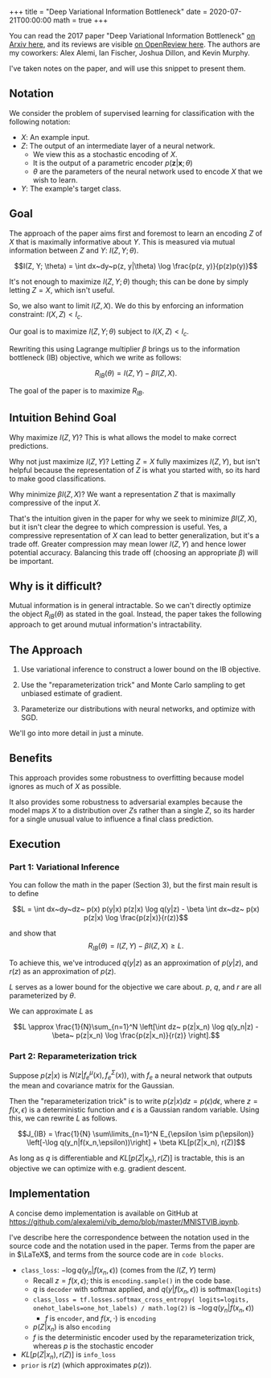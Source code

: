 +++
title = "Deep Variational Information Bottleneck"
date = 2020-07-21T00:00:00
math = true
+++

You can read the 2017 paper "Deep Variational Information Bottleneck" [on Arxiv here](https://arxiv.org/pdf/1612.00410.pdf), and its reviews are visible [on OpenReview here](https://openreview.net/forum?id=HyxQzBceg). The authors are my coworkers: Alex Alemi, Ian Fischer, Joshua Dillon, and Kevin Murphy.

I've taken notes on the paper, and will use this snippet to present them.

## Notation

We consider the problem of supervised learning for classification with the following notation:
- $X$: An example input.
- $Z$: The output of an intermediate layer of a neural network.
    - We view this as a stochastic encoding of $X$.
    - It is the output of a parametric encoder $p(\textbf{z} | \textbf{x}; \theta)$
    - $\theta$ are the parameters of the neural network used to encode $X$ that we wish to learn.
- $Y$: The example's target class.

## Goal

The approach of the paper aims first and foremost to learn an encoding $Z$ of $X$ that is maximally informative about $Y$.
This is measured via mutual information between $Z$ and $Y$: $I(Z, Y; \theta)$.

$$I(Z, Y; \theta) = \int dx~dy~p(z, y|\theta) \log \frac{p(z, y)}{p(z)p(y)}$$

It's not enough to maximize $I(Z, Y; \theta)$ though; this can be done by simply letting $Z = X$, which isn't useful.

So, we also want to limit $I(Z, X)$. We do this by enforcing an information constraint: $I(X, Z) < I_c$.

Our goal is to maximize $I(Z, Y; \theta)$ subject to $I(X, Z) < I_c$.

Rewriting this using Lagrange multiplier $\beta$ brings us to the information bottleneck (IB) objective, which we write as follows:

$$R_{IB}(\theta) = I(Z,Y) - \beta I(Z, X).$$

The goal of the paper is to maximize $R_{IB}$.

## Intuition Behind Goal

Why maximize $I(Z, Y)$? This is what allows the model to make correct predictions.

Why not just maximize $I(Z, Y)$? Letting $Z = X$ fully maximizes $I(Z, Y)$, but isn't helpful because the representation of $Z$ is what you started with, so its hard to make good classifications.

Why minimize $\beta I(Z, X)$? We want a representation $Z$ that is maximally compressive of the input $X$.

That's the intuition given in the paper for why we seek to minimize $\beta I(Z, X)$, but it isn't clear the degree to which compression is useful. Yes, a compressive representation of $X$ can lead to better generalization, but it's a trade off. Greater compression may mean lower $I(Z, Y)$ and hence lower potential accuracy. Balancing this trade off (choosing an appropriate $\beta$) will be important.

## Why is it difficult?

Mutual information is in general intractable. So we can't directly optimize the object $R_{IB}(\theta)$ as stated in the goal. Instead, the paper takes the following approach to get around mutual information's intractability.

## The Approach

1. Use variational inference to construct a lower bound on the IB objective.

2. Use the "reparameterization trick" and Monte Carlo sampling to get unbiased estimate of gradient.

3. Parameterize our distributions with neural networks, and optimize with SGD.

We'll go into more detail in just a minute.

## Benefits

This approach provides some robustness to overfitting because model ignores as much of $X$ as possible.

It also provides some robustness to adversarial examples because the model maps $X$ to a distribution over $Z$s rather than a single $Z$, so its harder for a single unusual value to influence a final class prediction.

## Execution

### Part 1: Variational Inference

You can follow the math in the paper (Section 3), but the first main result is to define

$$L = \int dx~dy~dz~ p(x) p(y|x) p(z|x) \log q(y|z) - \beta \int dx~dz~ p(x) p(z|x) \log \frac{p(z|x)}{r(z)}$$

and show that 
$$R_{IB}(\theta) = I(Z,Y) - \beta I(Z, X) \ge L.$$

To achieve this, we've introduced $q(y|z)$ as an approximation of $p(y|z)$, and $r(z)$ as an approximation of $p(z)$.

$L$ serves as a lower bound for the objective we care about. $p$, $q$, and $r$ are all parameterized by $\theta$.

We can approximate $L$ as

$$L \approx \frac{1}{N}\sum_{n=1}^N \left[\int dz~ p(z|x_n) \log q(y_n|z) - \beta~ p(z|x_n) \log \frac{p(z|x_n)}{r(z)} \right].$$

### Part 2: Reparameterization trick

Suppose $p(z|x)$ is $N(z|f_e^\mu(x), f_e^\Sigma(x))$, with $f_e$ a neural network that outputs the mean and covariance matrix for the Gaussian.

Then the "reparameterization trick" is to write $p(z|x)dz = p(\epsilon)d\epsilon$, where $z = f(x, \epsilon)$ is a deterministic function and $\epsilon$ is a Gaussian random variable. Using this, we can rewrite $L$ as follows.

$$J_{IB} = \frac{1}{N} \sum\limits_{n=1}^N E_{\epsilon \sim p(\epsilon)} \left[-\log q(y_n|f(x_n,\epsilon))\right] + \beta KL[p(Z|x_n), r(Z)]$$

As long as $q$ is differentiable and $KL[p(Z|x_n), r(Z)]$ is tractable, this is an objective we can optimize with e.g. gradient descent.


## Implementation

A concise demo implementation is available on GitHub at https://github.com/alexalemi/vib_demo/blob/master/MNISTVIB.ipynb.

I've describe here the correspondence between the notation used in the source code and the notation used in the paper.
Terms from the paper are in $\LaTeX$, and terms from the source code are in `code blocks`.

- `class_loss`: $-\log q(y_n | f(x_n, \epsilon))$ (comes from the $I(Z, Y)$ term)
  - Recall $z = f(x, \epsilon)$; this is `encoding.sample()` in the code base.
  - $q$ is `decoder` with softmax applied, and $q(y | f(x_n, \epsilon))$ is softmax(`logits`)
  - `class_loss = tf.losses.softmax_cross_entropy(
logits=logits, onehot_labels=one_hot_labels) / math.log(2)` is $-\log q(y_n | f(x_n, \epsilon))$
    - $f$ is `encoder`, and $f(x, \cdot)$ is `encoding`
  - $p(Z|x_n)$ is also `encoding`
  - $f$ is the deterministic encoder used by the reparameterization trick, whereas $p$ is the stochastic encoder
- $KL[p(Z|x_n), r(Z)]$ is `info_loss`
- `prior` is $r(z)$ (which approximates $p(z)$).
